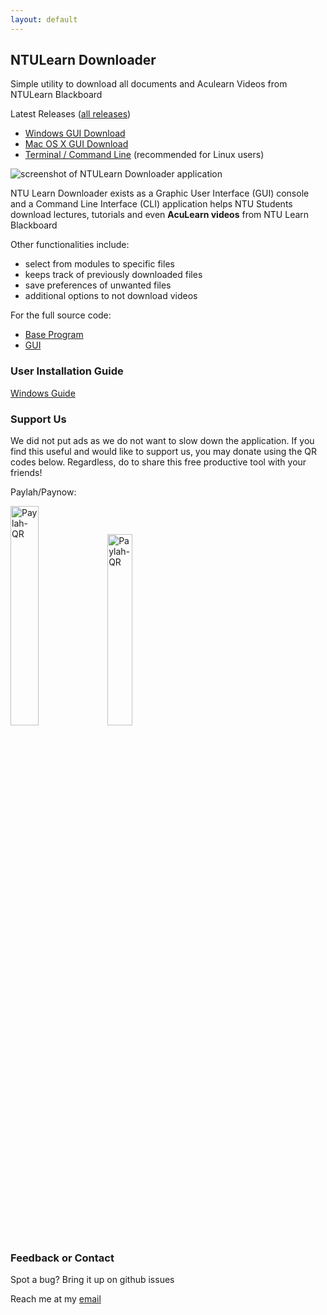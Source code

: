 ```yaml
---
layout: default
---
```


## NTULearn Downloader

Simple utility to download all documents and Aculearn Videos from NTULearn Blackboard

Latest Releases ([all releases](https://github.com/leafgecko/NTULearn-Downloader-GUI/releases))
- [Windows GUI Download](https://github.com/leafgecko/NTULearn-Downloader-GUI/releases/download/0.0.1/NTU.Learn.DownloaderSetup.exe)
- [Mac OS X GUI Download](https://github.com/leafgecko/NTULearn-Downloader-GUI/releases/download/0.0.1/NTU.Learn.Downloader.dmg)
- [Terminal / Command Line](https://github.com/leafgecko/NTULearn-Downloader) (recommended for Linux users)

<!-- <insert pic of gui> -->
<img src="/images/screenshot.png" alt="screenshot of NTULearn Downloader application" >

NTU Learn Downloader exists as a Graphic User Interface (GUI) console and a Command Line Interface (CLI) application helps NTU Students download lectures, tutorials and even **AcuLearn videos** from NTU Learn Blackboard

Other functionalities include:
- select from modules to specific files
- keeps track of previously downloaded files
- save preferences of unwanted files
- additional options to not download videos

<!-- ~~Click here~~ for a full step-by-step guide of the GUI (coming soon) -->

<!-- ~~Click here~~ for a detailed explanation on NTULearn Downloader and documentation. (coming soon) -->


For the full source code:  
 - [Base Program](https://github.com/leafgecko/NTULearn-Downloader)
 - [GUI](https://github.com/leafgecko/NTULearn-Downloader-GUI) 
 
### User Installation Guide
[Windows Guide](./window_installer_guide.html)

### Support Us

We did not put ads as we do not want to slow down the application. If you find this useful and would like to support us, you may donate using the QR codes below.
Regardless, do to share this free productive tool with your friends!

Paylah/Paynow:

<img src="/images/support-ntu-downloader-paylah-qrcode.jpg" alt="Paylah-QR" width="30%" height="30%">
<img src="/images/support-ntu-downloader-paynow-payanyone-qrcode.jpg" alt="Paylah-QR" width="28%" height="28%">

### Feedback or Contact

Spot a bug? Bring it up on github issues

Reach me at my [email](theleafgecko@gmail.com)
